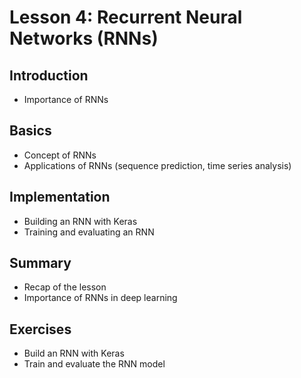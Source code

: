 # Lesson 4: Recurrent Neural Networks (RNNs)

## Introduction
- Importance of RNNs

## Basics
- Concept of RNNs
- Applications of RNNs (sequence prediction, time series analysis)

## Implementation
- Building an RNN with Keras
- Training and evaluating an RNN

## Summary
- Recap of the lesson
- Importance of RNNs in deep learning

## Exercises
- Build an RNN with Keras
- Train and evaluate the RNN model
